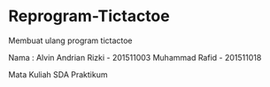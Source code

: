 # Reprogram-Tictactoe
Membuat ulang program tictactoe 

Nama : 
Alvin Andrian Rizki - 201511003
Muhammad Rafid - 201511018

Mata Kuliah SDA Praktikum
